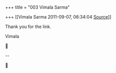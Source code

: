 +++
title = "003 Vimala Sarma"

+++
[[Vimala Sarma	2011-09-07, 06:34:04 [Source](https://groups.google.com/g/samskrita/c/ESs_LTL4KTc)]]



Thank you for the link.

Vimala



--  



